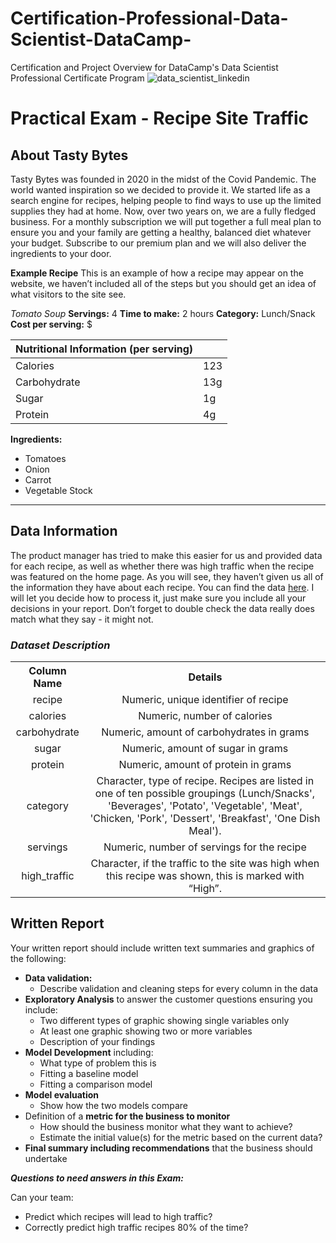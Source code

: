 # Certification-Professional-Data-Scientist-DataCamp-
Certification and Project Overview for DataCamp's Data Scientist Professional Certificate Program
![data_scientist_linkedin](https://github.com/GOMEZBORIS6/Certification-Professional-Data-Scientist-DataCamp-/assets/84849041/58e4efd5-6aff-4228-87ba-82432810fa5c)

# Practical Exam - Recipe Site Traffic

## About Tasty Bytes

Tasty Bytes was founded in 2020 in the midst of the Covid Pandemic. The world wanted inspiration so we decided to provide it. We started life as a search engine for recipes, helping people to find ways to use up the limited supplies they had at home. Now, over two years on, we are a fully fledged business. For a monthly subscription we will put together a full meal plan to ensure you and your family are getting a healthy, balanced diet whatever your budget. Subscribe to our premium plan and we will also deliver the ingredients
to your door.

**Example Recipe**
This is an example of how a recipe may appear on the website, we haven’t included all of the steps but you should get an idea of what visitors to the site see.

*Tomato Soup*
**Servings:** 4
**Time to make:** 2 hours
**Category:** Lunch/Snack
**Cost per serving:** $

| Nutritional Information (per serving) |     |
|---------------------------------------|-----|
| Calories                              | 123 |
| Carbohydrate                          | 13g |
| Sugar                                 | 1g  |
| Protein                               | 4g  |

**Ingredients:**
- Tomatoes
- Onion
- Carrot
- Vegetable Stock

***

## Data Information

The product manager has tried to make this easier for us and provided data for each recipe, as well as whether there was high traffic when the recipe was featured on the home page. As you will see, they haven’t given us all of the information they have about each recipe. You can find the data [here](./Presentation%20and%20Workbook/recipe_site_traffic_2212.csv). I will let you decide how to process it, just make sure you include all your decisions in your report. Don’t forget to double check the data really does match what they say - it might not.

### *Dataset Description*

<table>
    <tr>
        <th><center> Column Name </center></th>
        <th><center> Details </center></th>
    </tr>
    <tr>
        <td><center> recipe </center></td>
        <td><center> Numeric, unique identifier of recipe </center></td>
    </tr>
    <tr>
        <td><center> calories </center></td>
        <td><center> Numeric, number of calories </center></td>
    </tr>
    <tr>
        <td><center> carbohydrate </center></td>
        <td><center> Numeric, amount of carbohydrates in grams </center></td>
    </tr>
    <tr>
        <td><center> sugar </center></td>
        <td><center> Numeric, amount of sugar in grams  </center></td>
    </tr>
    <tr>
        <td><center> protein </center></td>
        <td><center> Numeric, amount of protein in grams  </center></td>
    </tr>
    <tr>
        <td><center> category </center></td>
        <td><center> Character, type of recipe. Recipes are listed in one of ten possible groupings (Lunch/Snacks', 'Beverages', 'Potato', 'Vegetable', 'Meat', 'Chicken, 'Pork', 'Dessert', 'Breakfast', 'One Dish Meal').  </center></td>
    </tr>
    <tr>
        <td><center> servings </center></td>
        <td><center> Numeric, number of servings for the recipe  </center></td>
    </tr>
    <tr>
        <td><center> high_traffic </center></td>
        <td><center> Character, if the traffic to the site was high when this recipe was shown, this is marked with “High”. </center></td>
    </tr>
</table>

## Written Report

Your written report should include written text summaries and graphics of the following:

- **Data validation:**
    - Describe validation and cleaning steps for every column in the data
- **Exploratory Analysis** to answer the customer questions ensuring you include:
    - Two different types of graphic showing single variables only
    - At least one graphic showing two or more variables
    - Description of your findings
- **Model Development** including:
    - What type of problem this is
    - Fitting a baseline model
    - Fitting a comparison model
- **Model evaluation**
    - Show how the two models compare
- Definition of a **metric for the business to monitor**
    - How should the business monitor what they want to achieve?
    - Estimate the initial value(s) for the metric based on the current data?
- **Final summary including recommendations** that the business should undertake


***Questions to need answers in this Exam:***

Can your team:
- Predict which recipes will lead to high traffic?
- Correctly predict high traffic recipes 80% of the time?

